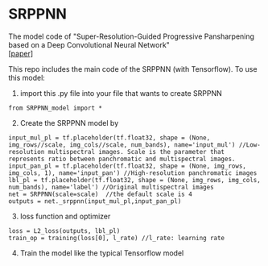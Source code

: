 # SRPPNN
The model code of "Super-Resolution-Guided Progressive Pansharpening based on a Deep Convolutional Neural Network"  
[[paper]](https://ieeexplore.ieee.org/document/9172104)

This repo includes the main code of the SRPPNN (with Tensorflow). To use this model:

1. import this .py file into your file that wants to create SRPPNN  

```from SRPPNN_model import *```

2. Create the SRPPNN model by  

```
input_mul_pl = tf.placeholder(tf.float32, shape = (None, img_rows//scale, img_cols//scale, num_bands), name='input_mul') //Low-resolution multispectral images. Scale is the parameter that represents ratio between panchromatic and multispectral images.
input_pan_pl = tf.placeholder(tf.float32, shape = (None, img_rows, img_cols, 1), name='input_pan') //High-resolution panchromatic images
lbl_pl = tf.placeholder(tf.float32, shape = (None, img_rows, img_cols, num_bands), name='label') //Original multispectral images
net = SRPPNN(scale=scale)  //the default scale is 4
outputs = net._srppnn(input_mul_pl,input_pan_pl) 
```
   
3. loss function and optimizer  
```
loss = L2_loss(outputs, lbl_pl)
train_op = training(loss[0], l_rate) //l_rate: learning rate
```

4. Train the model like the typical Tensorflow model
